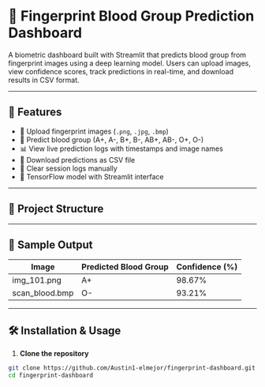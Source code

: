 # 🧬 Fingerprint Blood Group Prediction Dashboard

A biometric dashboard built with Streamlit that predicts blood group from fingerprint images using a deep learning model. Users can upload images, view confidence scores, track predictions in real-time, and download results in CSV format.

---

## 🚀 Features

- 📂 Upload fingerprint images (`.png`, `.jpg`, `.bmp`)
- 🎯 Predict blood group (A+, A-, B+, B-, AB+, AB-, O+, O-)
- 📊 View live prediction logs with timestamps and image names
- 💾 Download predictions as CSV file
- 🧹 Clear session logs manually
- 🧠 TensorFlow model with Streamlit interface

---

## 📁 Project Structure


---

## 🧪 Sample Output

| Image         | Predicted Blood Group | Confidence (%) |
|---------------|------------------------|----------------|
| img_101.png   | A+                     | 98.67%         |
| scan_blood.bmp| O-                     | 93.21%         |

---

## 🛠️ Installation & Usage

1. **Clone the repository**
```bash
git clone https://github.com/Austin1-elmejor/fingerprint-dashboard.git
cd fingerprint-dashboard


